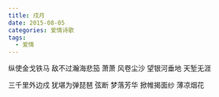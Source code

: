 ```yaml
---
title: 戍月
date: 2015-08-05
categories: 爱情诗歌
tags:
  - 爱情
---
```


纵使金戈铁马
敌不过瀚海悲笳<!--more-->
萧萧 风卷尘沙
望银河垂地
天堑无涯

三千里外边戍
犹堪为弹琵琶
弦断 梦落芳华
掀帷揭面纱
薄凉烟花